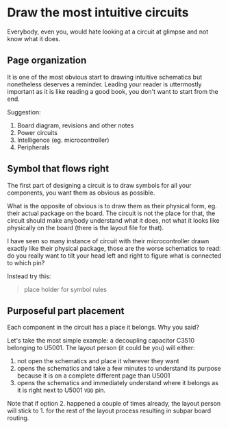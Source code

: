 # Draw the most intuitive circuits

Everybody, even you, would hate looking at a circuit at glimpse and not know what it does.

## Page organization

It is one of the most obvious start to drawing intuitive schematics but nonetheless deserves a reminder.
Leading your reader is uttermostly important as it is like reading a good book, you don't want to start from the end.

Suggestion:

1. Board diagram, revisions and other notes
0. Power circuits
0. Intelligence (eg. microcontroller)
0. Peripherals

## Symbol that flows right

The first part of designing a circuit is to draw symbols for all your components, you want them as obvious as possible.

What is the opposite of obvious is to draw them as their physical form, eg. their actual package on the board.
The circuit is not the place for that, the circuit should make anybody understand what it does, not what it looks like physically on the board (there is the layout file for that).

I have seen so many instance of circuit with their microcontroller drawn exactly like their physical package, those are the worse schematics to read: do you really want to tilt your head left and right to figure what is connected to which pin?

Instead try this:

> place holder for symbol rules

## Purposeful part placement

Each component in the circuit has a place it belongs. Why you said?

Let's take the most simple example: a decoupling capacitor C3510 belonging to U5001.
The layout person (it could be you) will either:

1. not open the schematics and place it wherever they want
0. opens the schematics and take a few minutes to understand its purpose because it is on a complete different page than U5001
0. opens the schematics and immediately understand where it belongs as it is right next to U5001 `VDD` pin.

Note that if option 2. happened a couple of times already, the layout person will stick to 1. for the rest of the layout process resulting in subpar board routing.
